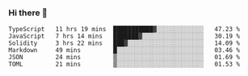 ### Hi there 👋
<!--START_SECTION:waka-->

```text
TypeScript   11 hrs 19 mins  ███████████▓░░░░░░░░░░░░░   47.23 %
JavaScript   7 hrs 14 mins   ███████▓░░░░░░░░░░░░░░░░░   30.19 %
Solidity     3 hrs 22 mins   ███▓░░░░░░░░░░░░░░░░░░░░░   14.09 %
Markdown     49 mins         █░░░░░░░░░░░░░░░░░░░░░░░░   03.46 %
JSON         24 mins         ▒░░░░░░░░░░░░░░░░░░░░░░░░   01.69 %
TOML         21 mins         ▒░░░░░░░░░░░░░░░░░░░░░░░░   01.53 %
```

<!--END_SECTION:waka-->
<!--
**TRoYals/TRoYals** is a ✨ _special_ ✨ repository because its `README.md` (this file) appears on your GitHub profile.

Here are some ideas to get you started:

- 🔭 I’m currently working on ...
- 🌱 I’m currently learning ...
- 👯 I’m looking to collaborate on ...
- 🤔 I’m looking for help with ...
- 💬 Ask me about ...
- 📫 How to reach me: ...
- 😄 Pronouns: ...
- ⚡ Fun fact: ...
-->
